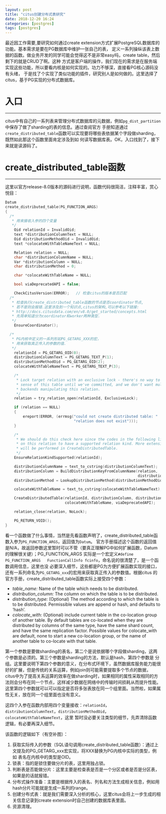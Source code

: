```yaml
---
layout: post
title: "citus创建分布式表研究"
date: 2018-12-20 16:24
categories: [postgres]
tags: [postgres]
---
```


最近因工作需要,要研究如何通过create extension方式扩展PostgreSQL数据库的功能。基本需求是要在PG数据库中维护一张自己的表，
定义一系列操纵该表上数据的函数。做业务开发的同学可能会觉得这不是非常easy吗，create table，然后剩下的就是CRUD了啊。这种
方式是客户端的操作，我们现在的需求是在服务端实现这些功能，所以要看内核是如何实现的。功力不够深，直接看PG核心源码没有头绪，
于是找了个实现了类似功能的插件，研究别人是如何做的。这里选择了citus，基于PG实现的分布式数据库。

# 入口
---
citus中有自己的一系列表来管理分布式数据库的元数据，例如`pg_dist_partition`中保存了做了sharding的表的信息。通过查阅官方
手册知道通过`create_distributed_table`函数可以实现要将哪些表依据某个字段做sharding，既然如此那这个函数里面肯定涉及到如
何读写数据库表。OK，入口找到了，接下来就是读源码了。

# create_distributed_table函数
---
这里以官方release-8.0版本的源码进行说明，函数代码很简洁，注释丰富，赏心悦目：
```c
Datum
create_distributed_table(PG_FUNCTION_ARGS)
{
  /*
   * 用来接收入参的四个变量
   */
	Oid relationId = InvalidOid;
	text *distributionColumnText = NULL;
	Oid distributionMethodOid = InvalidOid;
	text *colocateWithTableNameText = NULL;

	Relation relation = NULL;
	char *distributionColumnName = NULL;
	Var *distributionColumn = NULL;
	char distributionMethod = 0;

	char *colocateWithTableName = NULL;

	bool viaDeprecatedAPI = false;

	CheckCitusVersion(ERROR);   // 检查citus的版本是否匹配
  /* 
   * 检查执行create_distributed_table函数的节点是否coordinator节点,
   * 若不是则会报错.这里涉及到一个知识点,citus的架构,可以参考以下链接:
   * http://docs.citusdata.com/en/v8.0/get_started/concepts.html
   * 先简单知道分为coordinator和worker两种类型.
   */
	EnsureCoordinator();

  /*
   * PG内核中定义的一系列形如PG_GETARG_XXX的宏，
   * 用来获取真正传入的参数的值.
   */
	relationId = PG_GETARG_OID(0);
	distributionColumnText = PG_GETARG_TEXT_P(1);
	distributionMethodOid = PG_GETARG_OID(2);
	colocateWithTableNameText = PG_GETARG_TEXT_P(3);

	/*
	 * Lock target relation with an exclusive lock - there's no way to make
	 * sense of this table until we've committed, and we don't want multiple
	 * backends manipulating this relation.
	 */
	relation = try_relation_open(relationId, ExclusiveLock);

	if (relation == NULL)
	{
		ereport(ERROR, (errmsg("could not create distributed table: "
							   "relation does not exist")));
	}

	/*
	 * We should do this check here since the codes in the following lines rely
	 * on this relation to have a supported relation kind. More extensive checks
	 * will be performed in CreateDistributedTable.
	 */
	EnsureRelationKindSupported(relationId);

	distributionColumnName = text_to_cstring(distributionColumnText);
	distributionColumn = BuildDistributionKeyFromColumnName(relation,
															distributionColumnName);
	distributionMethod = LookupDistributionMethod(distributionMethodOid);

	colocateWithTableName = text_to_cstring(colocateWithTableNameText);

	CreateDistributedTable(relationId, distributionColumn, distributionMethod,
						   colocateWithTableName, viaDeprecatedAPI);

	relation_close(relation, NoLock);

	PG_RETURN_VOID();
}
```
看一个函数做了什么事情，当然是先看函数声明了，create_distributed_table函数入参为`PG_FUNCTION_ARGS`，返回值为`Datum`。
官方手册描述这个函数的返回值是N/A，故返回参数这里暂时可以不管（要真正理解PG中如何扩展函数，Datum的理解很关键）；PG_FUNCTION_ARGS
实际是一个宏定义`#define PG_FUNCTION_ARGS	FunctionCallInfo fcinfo`，命名说的很清楚了，是一个函数调用信息，这里也没
必要深入细节，这些都是PG为方便扩展函数实现的接口，还有一系列命名为`PG_GETARG_xxx`的宏用来获取真正传入的参数值。根据citus
的官方手册，create_distributed_table函数实际上接受四个参数：
+ *table_name:* Name of the table which needs to be distributed.
+ *distribution_column:* The column on which the table is to be distributed.
+ *distribution_type:* (Optional) The method according to which the table is to be distributed. Permissible values are 
append or hash, and defaults to ‘hash’.
+ *colocate_with:* (Optional) include current table in the co-location group of another table. By default tables are co-located 
when they are distributed by columns of the same type, have the same shard count, and have the same replication factor. Possible 
values for colocate_with are default, none to start a new co-location group, or the name of another table to co-locate with that 
table.

第一个参数是要做sharding的表名，第二个是说依据哪个字段做sharding，这两个参数是必须的。第三个参数是sharding的方法，默认是hash，第四个参数是
分组。这里要说明下第四个参数的意义，在分布式环境下，虽然数据库服务能力能很好的扩展，但是传统的关系运算，例如join则可能需要提取多个节点的数据，
citus中为了提高关系运算的效率在做sharding时，如果相同的属性采取相同的方法则会分布在同一个节点，这样减少数据在网络中的传输时间损耗从而提升性能。
这里第四个参数就可以可以指定是否将多张表放在同一个组里面。当然啦，如果属性无关，放在同一个组里面也没有意义。

这四个入参在函数内部用四个变量接收：`relationId`，`distributionColumnText`，`distributionMethodOid`，`colocateWithTableNameText`，这里
暂时没必要关注类型的细节，先弄清除函数逻辑，有必要再深入细节。

该函数的逻辑如下（有空补图）：
1. 获取实际传入的参数（SQL语句调用create_distributed_table函数）：通过上文提及的PG_GETARG_xxx宏实现，将XXX替换为PG内核中实际的类型，例如
表名在内核中的类型是OID。
2. 锁表：指的是锁住要做分片的表，这里用独占锁。
3. 判断表是否能做分片：这里主要是检查表是否是一个分区或者是否是分区表，如果是的话就报错。
4. 分布式操作准备：主要是根据传入的表名、列名和方法生成相关信息，例如用hash分片可能就是生成一系列的range。
5. 创建分布式表：就是我们需要深入分析的核心，这里citus会将上一步生成的相关信息记录到create extension时自己创建的数据库表里面。
6. 资源清理。
